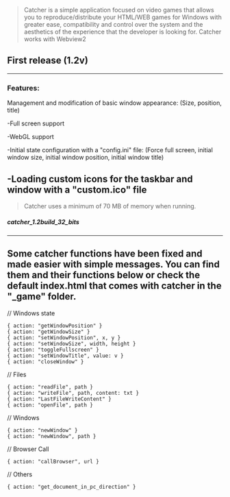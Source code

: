 > Catcher is a simple application focused on video games that allows you to reproduce/distribute your HTML/WEB games for Windows with greater ease, 
>compatibility and control over the system and the aesthetics of the experience that the developer is looking for. Catcher works with Webview2

## First release (1.2v)
---
### Features:

Management and modification of basic window appearance:
(Size, position, title)

-Full screen support

-WebGL support

-Initial state configuration with a "config.ini" file:
(Force full screen, initial window size, initial window position, initial window title)

-Loading custom icons for the taskbar and window with a "custom.ico" file
---

 >Catcher uses a minimum of 70 MB of memory when running.

 ##### catcher_1.2build_32_bits


 ---
 Some catcher functions have been fixed and made easier with simple messages. You can find them and their functions below or check the default index.html that comes with catcher in the "_game" folder.
 ---
 // Windows state
 ```
{ action: "getWindowPosition" }
{ action: "getWindowSize" }
{ action: "setWindowPosition", x, y }
{ action: "setWindowSize", width, height }
{ action: "toggleFullscreen" }
{ action: "setWindowTitle", value: v }
{ action: "closeWindow" }
```

// Files
```
{ action: "readFile", path }
{ action: "writeFile", path, content: txt }
{ action: "LastFileWriteContent" }
{ action: "openFile", path }
```

// Windows
```
{ action: "newWindow" }
{ action: "newWindow", path }   
```

// Browser Call
```
{ action: "callBrowser", url }
```

// Others
```
{ action: "get_document_in_pc_direction" }
```

